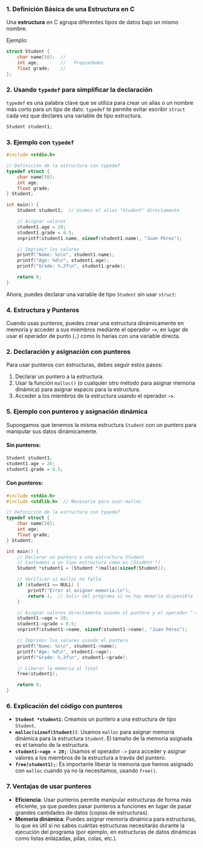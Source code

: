 ### 1. **Definición Básica de una Estructura en C**



    

Una **estructura** en C agrupa diferentes tipos de datos bajo un mismo nombre.

Ejemplo:

```c
struct Student {     
    char name[50];  //
    int age;        //   Propiedades
    float grade;    //
};
```

### 2. **Usando `typedef` para simplificar la declaración**

`typedef` es una palabra clave que se utiliza para crear un alias o un nombre más corto para un tipo de dato.  `typedef` te permite evitar escribir `struct` cada vez que declares una variable de tipo estructura.


```c
Student student1;
```

### 3. **Ejemplo con `typedef`**

```c
#include <stdio.h>

// Definición de la estructura con typedef
typedef struct {
    char name[50];
    int age;
    float grade;
} Student;

int main() {
    Student student1;  // Usamos el alias "Student" directamente

    // Asignar valores
    student1.age = 20;
    student1.grade = 8.5;
    snprintf(student1.name, sizeof(student1.name), "Juan Pérez");

    // Imprimir los valores
    printf("Name: %s\n", student1.name);
    printf("Age: %d\n", student1.age);
    printf("Grade: %.2f\n", student1.grade);

    return 0;
}
```

Ahora, puedes declarar una variable de tipo `Student` sin usar `struct`:


### 4. **Estructura y Punteros**

Cuando usas punteros, puedes crear una estructura dinámicamente en memoria y acceder a sus miembros mediante el operador **`->`**, en lugar de usar el operador de punto (**`.`**) como lo harías con una variable directa.

### 2. **Declaración y asignación con punteros**

Para usar punteros con estructuras, debes seguir estos pasos:

1. Declarar un puntero a la estructura.
2. Usar la función `malloc()` (o cualquier otro método para asignar memoria dinámica) para asignar espacio para la estructura.
3. Acceder a los miembros de la estructura usando el operador **`->`**.

### 5. **Ejemplo con punteros y asignación dinámica**

Supongamos que tenemos la misma estructura `Student` con un puntero para manipular sus datos dinámicamente.

#### Sin punteros:

```c
Student student1;
student1.age = 20;
student1.grade = 8.5;
```

#### Con punteros:

```c
#include <stdio.h>
#include <stdlib.h>  // Necesario para usar malloc

// Definición de la estructura con typedef
typedef struct {
    char name[50];
    int age;
    float grade;
} Student;

int main() {
    // Declarar un puntero a una estructura Student
    // Casteamos a un tipo estructura como es (Student *)
    Student *student1 = (Student *)malloc(sizeof(Student));

    // Verificar si malloc no falla
    if (student1 == NULL) {
        printf("Error al asignar memoria.\n");
        return 1;  // Salir del programa si no hay memoria disponible
    }

    // Asignar valores directamente usando el puntero y el operador "->"
    student1->age = 20;
    student1->grade = 8.5;
    snprintf(student1->name, sizeof(student1->name), "Juan Pérez");

    // Imprimir los valores usando el puntero
    printf("Name: %s\n", student1->name);
    printf("Age: %d\n", student1->age);
    printf("Grade: %.2f\n", student1->grade);

    // Liberar la memoria al final
    free(student1);

    return 0;
}
```

### 6. **Explicación del código con punteros**

- **`Student *student1`**: Creamos un puntero a una estructura de tipo `Student`.
- **`malloc(sizeof(Student))`**: Usamos `malloc` para asignar memoria dinámica para la estructura `Student`. El tamaño de la memoria asignada es el tamaño de la estructura.
- **`student1->age = 20;`**: Usamos el operador `->` para acceder y asignar valores a los miembros de la estructura a través del puntero.
- **`free(student1);`**: Es importante liberar la memoria que hemos asignado con `malloc` cuando ya no la necesitamos, usando `free()`.

### 7. **Ventajas de usar punteros**

- **Eficiencia**: Usar punteros permite manipular estructuras de forma más eficiente, ya que puedes pasar punteros a funciones en lugar de pasar grandes cantidades de datos (copias de estructuras).
- **Memoria dinámica**: Puedes asignar memoria dinámica para estructuras, lo que es útil si no sabes cuántas estructuras necesitarás durante la ejecución del programa (por ejemplo, en estructuras de datos dinámicas como listas enlazadas, pilas, colas, etc.).
